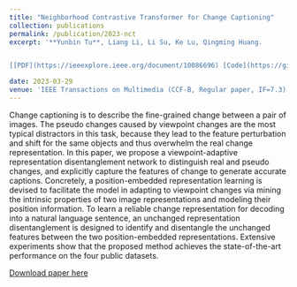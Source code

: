 ```yaml
---
title: "Neighborhood Contrastive Transformer for Change Captioning"
collection: publications
permalink: /publication/2023-nct
excerpt: '**Yunbin Tu**, Liang Li, Li Su, Ke Lu, Qingming Huang.


[[PDF](https://ieeexplore.ieee.org/document/10086696) [Code](https://github.com/tuyunbin/NCT)]'

date: 2023-03-29
venue: 'IEEE Transactions on Multimedia (CCF-B, Regular paper, IF=7.3)'
---
```


Change captioning is to describe the fine-grained change between a pair of images. The pseudo changes caused by viewpoint changes are the most typical distractors in this task, because they lead to the feature perturbation and shift for the same objects and thus overwhelm the real change representation. In this paper, we propose a viewpoint-adaptive representation disentanglement network to distinguish real and pseudo changes, and explicitly capture the features of change to generate accurate captions. Concretely, a position-embedded representation learning is devised to facilitate the model in adapting to viewpoint changes via mining the intrinsic properties of two image representations and modeling their position information. To learn a reliable change representation for decoding into a natural language sentence, an unchanged representation disentanglement is designed to identify and disentangle the unchanged features between the two position-embedded representations. Extensive experiments show that the proposed method achieves the state-of-the-art performance on the four public datasets.



[Download paper here](https://ieeexplore.ieee.org/document/10086696)
